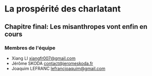 # La prospérité des charlatant

## Chapitre final: Les misanthropes vont enfin en cours

### Membres de l'équipe

- Xiang LI <xiangfr007@gmail.com>
- Jérôme SKODA <contact@jeromeskoda.fr>
- Joaquim LEFRANC <lefrancjoaquim@gmail.com>
